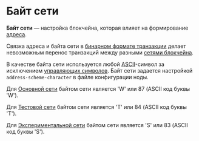 # Байт сети

**Байт сети** — настройка блокчейна, которая влияет на формирование [адреса](/ru/blockchain/account/address).

Связка адреса и байта сети в [бинарном формате транзакции](/ru/blockchain/binary-format/transaction-binary-format/) делает невозможным перенос транзакций между разными [сетями блокчейна](/ru/blockchain/blockchain-network/).

В качестве байта сети используется любой [ASCII](https://ru.wikipedia.org/wiki/ASCII)-символ за исключением [управляющих символов](https://ru.wikipedia.org/wiki/ASCII#Управляющие_символы). Байт сети задается настройкой `address-scheme-character` в файле конфигурации ноды.

Для [Основной сети](/ru/blockchain/blockchain-network/main-network) байтом сети является 'W' или 87 (ASCII код буквы 'W').

Для [Тестовой сети](/ru/blockchain/blockchain-network/test-network) байтом сети является 'T' или 84 (ASCII код  буквы 'T').

Для [Экспериментальной сети](/ru/blockchain/blockchain-network/stage-network) байтом сети является 'S' или 83 (ASCII код буквы 'S').
